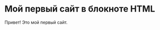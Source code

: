 <!DOCTYPE html>
<html>
 <head>
  <meta charset="utf-8">
  
 </head>
 <body>
  <h1>Мой первый сайт в блокноте HTML</h1>
  <p>Привет! Это мой первый сайт.</p>
 </body>
</html>
